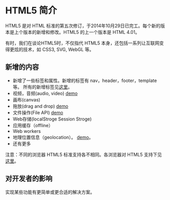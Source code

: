 # HTML5 简介
HTML5 是对 HTML 标准的第五次修订，于2014年10月29日已完工。每个新的版本是上个版本的新增和修改。HTML5 的上一个版本是 HTML 4.01。

有时，我们在谈论HTML5时，不仅指代 HTML5 本身，还包括一系列让互联网变得更炫的技术，如 CSS3, SVG, WebGL 等。

## 新增的内容
* 新增了一些标签和属性。新增的标签有 nav，header，footer，template 等。 所有的新增标签见[这里](http://www.devdocs.me/html-html5/)。
* 视频，音频(audio, video) [demo](http://html5demos.com/video)
* 画布(canvas)
* 拖放(drag and drop) [demo](http://html5demos.com/drag)
* 文件操作(File API) [demo](http://html5demos.com/file-api-simple)
* Web存储(localStroge Session Stroge)
* 应用缓存（offline）
* Web workers
* 地理位置信息（geolocation）。 [demo](http://html5demos.com/geo)。
* 还有更多

注意：不同的浏览器 HTML5 标准支持各不相同。各浏览器对 HTML5 支持下见[这里](http://html5test.com/)。

## 对开发者的影响
实现某些功能有更简单或更合适的解决方案。


